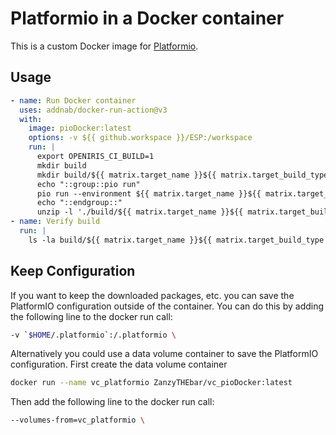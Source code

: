 # Platformio in a Docker container

This is a custom Docker image for [Platformio](https://platformio.org/).

## Usage

```yaml
- name: Run Docker container
  uses: addnab/docker-run-action@v3
  with:
    image: pioDocker:latest
    options: -v ${{ github.workspace }}/ESP:/workspace
    run: |
      export OPENIRIS_CI_BUILD=1
      mkdir build 
      mkdir build/${{ matrix.target_name }}${{ matrix.target_build_type }}
      echo "::group::pio run"
      pio run --environment ${{ matrix.target_name }}${{ matrix.target_build_type }}
      echo "::endgroup::"
      unzip -l './build/${{ matrix.target_name }}${{ matrix.target_build_type }}/*.zip'
- name: Verify build
  run: |
    ls -la build/${{ matrix.target_name }}${{ matrix.target_build_type }}
```

## Keep Configuration

If you want to keep the downloaded packages, etc. you can save the PlatformIO configuration outside of the container. You can do this by adding the following line to the docker run call:

```bash
-v `$HOME/.platformio`:/.platformio \
```

Alternatively you could use a data volume container to save the PlatformIO configuration. First create the data volume container

```bash
docker run --name vc_platformio ZanzyTHEbar/vc_pioDocker:latest
```

Then add the following line to the docker run call:

```bash
--volumes-from=vc_platformio \
```
